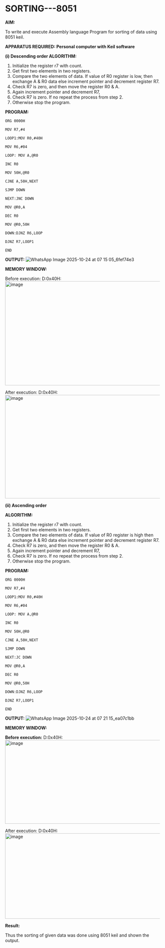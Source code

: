 # SORTING---8051

**AIM:**

To write and execute Assembly language Program for sorting of data using 8051 keil.

**APPARATUS REQUIRED: Personal computer with Keil software**

**(i) Descending order ALGORITHM:**

1.	Initialize the register r7 with count.
2.	Get first two elements in two registers.
3.	Compare the two elements of data. If value of R0 register is low, then exchange A & R0 data else increment pointer and decrement register R7.
4.	Check R7 is zero, and then move the register R0 & A.
5.	Again increment pointer and decrement R7,
6.	Check R7 is zero. If no repeat the process from step 2.
7.	Otherwise stop the program.

**PROGRAM:**
```
ORG 0000H 

MOV R7,#4

LOOP1:MOV R0,#40H 

MOV R6,#04

LOOP: MOV A,@R0 

INC R0

MOV 50H,@R0 

CJNE A,50H,NEXT 

SJMP DOWN 

NEXT:JNC DOWN 

MOV @R0,A

DEC R0

MOV @R0,50H 

DOWN:DJNZ R6,LOOP 

DJNZ R7,LOOP1

END
```

**OUTPUT:**
![WhatsApp Image 2025-10-24 at 07 15 05_6fef74e3](https://github.com/user-attachments/assets/2243995b-3dfa-4cdb-8b87-dac4ab64ace7)


**MEMORY WINDOW:**

Before execution: D:0x40H:
<img width="957" height="338" alt="image" src="https://github.com/user-attachments/assets/3f7d6337-bc04-498a-9553-82854781368e" />

After execution: D:0x40H:
<img width="957" height="336" alt="image" src="https://github.com/user-attachments/assets/99f45551-c75a-42aa-9bc5-182cf41634ba" />



**(ii)	Ascending order**
 
**ALGORITHM:**

1.	Initialize the register r7 with count.
2.	Get first two elements in two registers.
3.	Compare the two elements of data. If value of R0 register is high then exchange A & R0 data else increment pointer and decrement register R7.
4.	Check R7 is zero, and then move the register R0 & A.
5.	Again increment pointer and decrement R7,
6.	Check R7 is zero. If no repeat the process from step 2.
7.	Otherwise stop the program.

**PROGRAM:**
```
ORG 0000H 

MOV R7,#4

LOOP1:MOV R0,#40H

MOV R6,#04

LOOP: MOV A,@R0

INC R0

MOV 50H,@R0 

CJNE A,50H,NEXT

SJMP DOWN 

NEXT:JC DOWN

MOV @R0,A

DEC R0

MOV @R0,50H 

DOWN:DJNZ R6,LOOP 

DJNZ R7,LOOP1

END
```
**OUTPUT:**
![WhatsApp Image 2025-10-24 at 07 21 15_ea07c1bb](https://github.com/user-attachments/assets/cc3a35f6-05e5-46b2-9d9c-b394ad8041d6)


**MEMORY WINDOW:** 

**Before execution:**
D:0x40H:
<img width="952" height="272" alt="image" src="https://github.com/user-attachments/assets/112ca933-1d38-4670-8e81-3bcc2a5f8513" />

After execution:
D:0x40H:
<img width="957" height="277" alt="image" src="https://github.com/user-attachments/assets/9e3a3e1a-df98-4e2f-a826-be2cec128907" />

**Result:**

Thus the sorting of given data was done using 8051 keil and shown the output.


